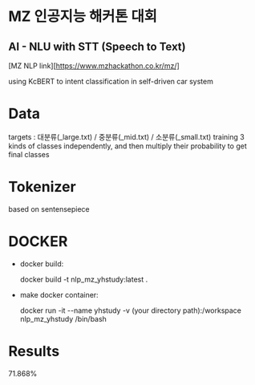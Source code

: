 # MZ 인공지능 해커톤 대회
## AI - NLU with STT (Speech to Text)
[MZ NLP link][https://www.mzhackathon.co.kr/mz/]

using KcBERT to intent classification in self-driven car system

# Data
targets : 대분류(_large.txt) / 중분류(_mid.txt) / 소분류(_small.txt)
training 3 kinds of classes independently, and then multiply their probability to get final classes

# Tokenizer
based on sentensepiece 

# DOCKER
* docker build:

    docker build -t nlp_mz_yhstudy:latest .

* make docker container:

    docker run -it --name yhstudy -v (your directory path):/workspace nlp_mz_yhstudy /bin/bash

# Results
71.868%